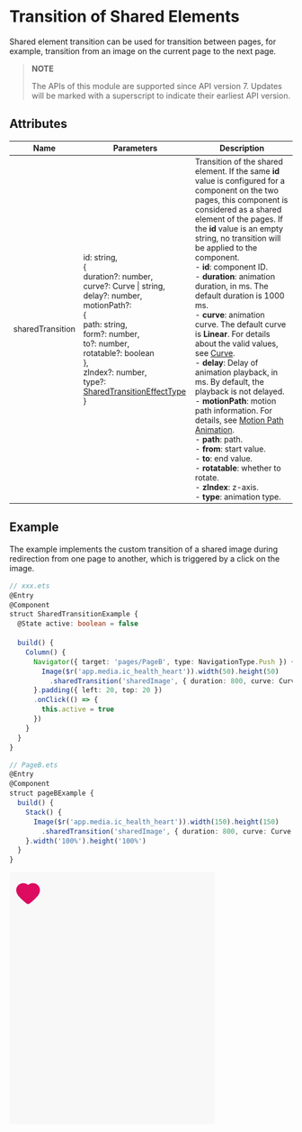# Transition of Shared Elements

Shared element transition can be used for transition between pages, for example, transition from an image on the current page to the next page.

> **NOTE**
>
> The APIs of this module are supported since API version 7. Updates will be marked with a superscript to indicate their earliest API version.


## Attributes


| Name            | Parameters                                                        | Description                                                    |
| ---------------- | ------------------------------------------------------------ | ------------------------------------------------------------ |
| sharedTransition | id: string,<br>{<br> duration?: number,<br> curve?: Curve \| string,<br> delay?: number,<br> motionPath?: <br>{<br> path: string,<br> form?: number,<br> to?: number,<br> rotatable?: boolean<br>},<br>zIndex?: number,<br>type?: [SharedTransitionEffectType](ts-appendix-enums.md#sharedtransitioneffecttype)<br>} | Transition of the shared element. If the same **id** value is configured for a component on the two pages, this component is considered as a shared element of the pages. If the **id** value is an empty string, no transition will be applied to the component.<br>- **id**: component ID.<br>- **duration**: animation duration, in ms. The default duration is 1000 ms.<br>- **curve**: animation curve. The default curve is **Linear**. For details about the valid values, see [Curve](ts-animatorproperty.md).<br>- **delay**: Delay of animation playback, in ms. By default, the playback is not delayed.<br>- **motionPath**: motion path information. For details, see [Motion Path Animation](ts-motion-path-animation.md).<br>- **path**: path.<br>- **from**: start value.<br>- **to**: end value.<br>- **rotatable**: whether to rotate.<br>- **zIndex**: z-axis.<br>- **type**: animation type.|


## Example

  The example implements the custom transition of a shared image during redirection from one page to another, which is triggered by a click on the image.

```ts
// xxx.ets
@Entry
@Component
struct SharedTransitionExample {
  @State active: boolean = false

  build() {
    Column() {
      Navigator({ target: 'pages/PageB', type: NavigationType.Push }) {
        Image($r('app.media.ic_health_heart')).width(50).height(50)
          .sharedTransition('sharedImage', { duration: 800, curve: Curve.Linear, delay: 100 })
      }.padding({ left: 20, top: 20 })
      .onClick(() => {
        this.active = true
      })
    }
  }
}
```

```ts
// PageB.ets
@Entry
@Component
struct pageBExample {
  build() {
    Stack() {
      Image($r('app.media.ic_health_heart')).width(150).height(150)
        .sharedTransition('sharedImage', { duration: 800, curve: Curve.Linear, delay: 100 })
    }.width('100%').height('100%')
  }
}
```

![shared](figures/shared.gif)
